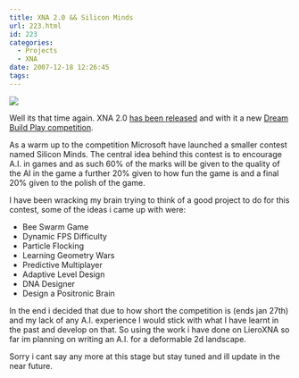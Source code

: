 ```yaml
---
title: XNA 2.0 && Silicon Minds
url: 223.html
id: 223
categories:
  - Projects
  - XNA
date: 2007-12-18 12:26:45
tags:
---
```


![](https://mikecann.co.uk/wp-content/uploads/2007/12/xna.jpg)

Well its that time again. XNA 2.0 [has been released](https://creators.xna.com/Education/GettingStarted.aspx) and with it a new [Dream Build Play competition](https://creators.xna.com/Themes/default/images/horizontal-web-DBP_banner.png).

<!-- more -->

As a warm up to the competition Microsoft have launched a smaller contest named Silicon Minds. The central idea behind this contest is to encourage A.I. in games and as such 60% of the marks will be given to the quality of the AI in the game a further 20% given to how fun the game is and a final 20% given to the polish of the game.

I have been wracking my brain trying to think of a good project to do for this contest, some of the ideas i came up with were:

- Bee Swarm Game
- Dynamic FPS Difficulty
- Particle Flocking
- Learning Geometry Wars
- Predictive Multiplayer
- Adaptive Level Design
- DNA Designer
- Design a Positronic Brain

In the end i decided that due to how short the competition is (ends jan 27th) and my lack of any A.I. experience I would stick with what I have learnt in the past and develop on that. So using the work i have done on LieroXNA so far im planning on writing an A.I. for a deformable 2d landscape.

Sorry i cant say any more at this stage but stay tuned and ill update in the near future.

